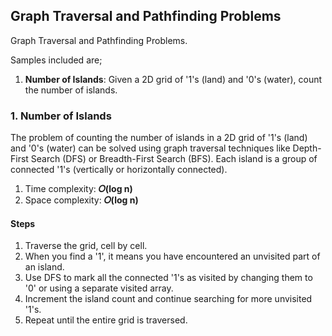 ## Graph Traversal and Pathfinding Problems
Graph Traversal and Pathfinding Problems.

Samples included are;
1. <b>Number of Islands</b>: Given a 2D grid of '1's (land) and '0's (water), count the number of islands.


### 1. Number of Islands
The problem of counting the number of islands in a 2D grid of '1's (land) and '0's (water) can be solved using graph traversal techniques like Depth-First Search (DFS) or Breadth-First Search (BFS). Each island is a group of connected '1's (vertically or horizontally connected).

1. Time complexity: <b>𝑂(log n)</b>
2. Space complexity: <b>𝑂(log n)</b>

#### Steps
1. Traverse the grid, cell by cell.
2. When you find a '1', it means you have encountered an unvisited part of an island.
3. Use DFS to mark all the connected '1's as visited by changing them to '0' or using a separate visited array.
4. Increment the island count and continue searching for more unvisited '1's.
5. Repeat until the entire grid is traversed.